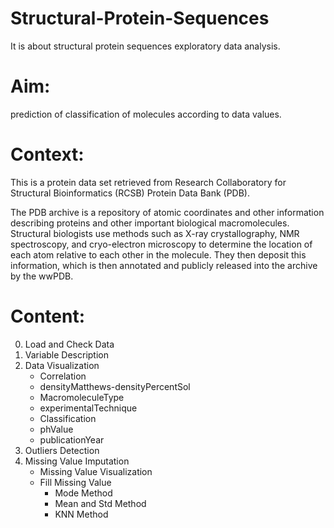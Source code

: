 # Structural-Protein-Sequences
It is about structural protein sequences exploratory data analysis.
# Aim:
prediction of classification of molecules according to data values.

# Context:
This is a protein data set retrieved from Research Collaboratory for Structural Bioinformatics (RCSB) Protein Data Bank (PDB).

The PDB archive is a repository of atomic coordinates and other information describing proteins and other important biological macromolecules. Structural biologists use methods such as X-ray crystallography, NMR spectroscopy, and cryo-electron microscopy to determine the location of each atom relative to each other in the molecule. They then deposit this information, which is then annotated and publicly released into the archive by the wwPDB.

# Content:
0. Load and Check Data
1. Variable Description
2. Data Visualization
   * Correlation
   * densityMatthews-densityPercentSol
   * MacromoleculeType
   * experimentalTechnique
   * Classification
   * phValue
   * publicationYear
3. Outliers Detection
4. Missing Value Imputation
    * Missing Value Visualization
    * Fill Missing Value
      * Mode Method
      * Mean and Std Method
      * KNN Method
